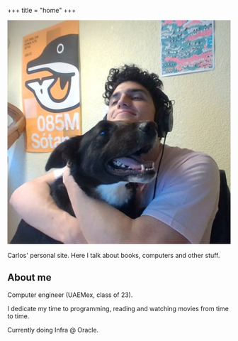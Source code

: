 +++
title = "home"
+++

![Tintan and me](/images/tintan_y_yo.jpg)

Carlos' personal site. Here I talk about books, computers
and other stuff.

## About me 

Computer engineer (UAEMex, class of 23).


I dedicate my time to programming, reading and watching movies from time to time. 

Currently doing Infra @ Oracle.
